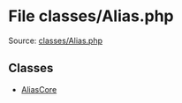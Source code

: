 File classes/Alias.php
=========

Source: [classes/Alias.php](https://github.com/PrestaShop/PrestaShop/blob/1.6.0.14/classes/Alias.php)


Classes
-------

* [AliasCore](class.AliasCore.md)

